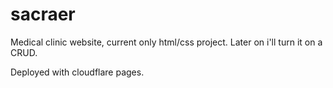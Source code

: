 # sacraer


Medical clinic website, current only html/css project. Later on i'll turn it on a CRUD. 

Deployed with cloudflare pages.
